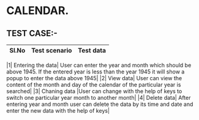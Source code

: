 # CALENDAR.
## TEST CASE:-

| Sl.No | Test scenario| Test data |
|:----|:------------|:--------|
                                                                                                   

|1|	Entering the data|	User can enter the year and month which should be above 1945.
        If the entered year is less than the year 1945 it will show a popup to enter the data above 1945|
|2|	View data|	User can view the content of the month and day of the calendar of the particular year is searched|
|3|	Chaning data 	|User can change with the help of keys to switch one particular year month to another month|
|4|	Delete data|	After entering year and month user can delete the data by its time and date and enter the new data with the help of keys|

